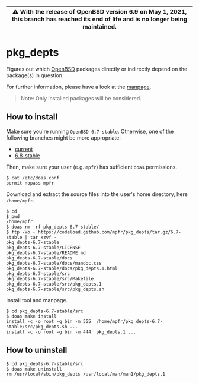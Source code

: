 | :warning: With the release of OpenBSD version 6.9 on May 1, 2021, this branch has reached its end of life and is no longer being maintained.
| --- |

# pkg_depts

Figures out which [OpenBSD](https://www.openbsd.org) packages directly or indirectly depend on the package(s) in question.

For further information, please have a look at the [manpage](https://mpfr.net/man/pkg_depts/6.7-stable/pkg_depts.1.html).

> Note: Only installed packages will be considered.

## How to install

Make sure you're running `OpenBSD 6.7-stable`. Otherwise, one of the following branches might be more appropriate:
* [current](https://github.com/mpfr/pkg_depts)
* [6.8-stable](https://github.com/mpfr/pkg_depts/tree/6.8-stable)

Then, make sure your user (e.g. `mpfr`) has sufficient `doas` permissions.

```
$ cat /etc/doas.conf
permit nopass mpfr
```

Download and extract the source files into the user's home directory, here `/home/mpfr`.

```
$ cd
$ pwd
/home/mpfr
$ doas rm -rf pkg_depts-6.7-stable/
$ ftp -Vo - https://codeload.github.com/mpfr/pkg_depts/tar.gz/6.7-stable | tar xzvf -
pkg_depts-6.7-stable
pkg_depts-6.7-stable/LICENSE
pkg_depts-6.7-stable/README.md
pkg_depts-6.7-stable/docs
pkg_depts-6.7-stable/docs/mandoc.css
pkg_depts-6.7-stable/docs/pkg_depts.1.html
pkg_depts-6.7-stable/src
pkg_depts-6.7-stable/src/Makefile
pkg_depts-6.7-stable/src/pkg_depts.1
pkg_depts-6.7-stable/src/pkg_depts.sh
```

Install tool and manpage.

```
$ cd pkg_depts-6.7-stable/src
$ doas make install
install -c -o root -g bin -m 555  /home/mpfr/pkg_depts-6.7-stable/src/pkg_depts.sh ...
install -c -o root -g bin -m 444  pkg_depts.1 ...
```

## How to uninstall

```
$ cd pkg_depts-6.7-stable/src
$ doas make uninstall
rm /usr/local/sbin/pkg_depts /usr/local/man/man1/pkg_depts.1
```
